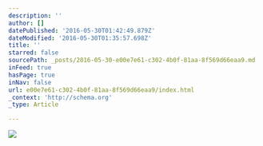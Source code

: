 ```yaml
---
description: ''
author: []
datePublished: '2016-05-30T01:42:49.879Z'
dateModified: '2016-05-30T01:35:57.698Z'
title: ''
starred: false
sourcePath: _posts/2016-05-30-e00e7e61-c302-4b0f-81aa-8f569d66eaa9.md
inFeed: true
hasPage: true
inNav: false
url: e00e7e61-c302-4b0f-81aa-8f569d66eaa9/index.html
_context: 'http://schema.org'
_type: Article

---
```

![](https://the-grid-user-content.s3-us-west-2.amazonaws.com/77b77cd9-39f3-4815-b657-5712c6f342c1.jpg)